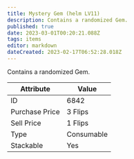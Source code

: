 ```yaml
---
title: Mystery Gem (helm LV11)
description: Contains a randomized Gem.
published: true
date: 2023-03-01T00:20:21.088Z
tags: items
editor: markdown
dateCreated: 2023-02-17T06:52:28.018Z
---
```


Contains a randomized Gem.

|Attribute|Value|
|-|-|
|ID|6842|
|Purchase Price|3 Flips|
|Sell Price|1 Flips|
|Type|Consumable|
|Stackable|Yes|

